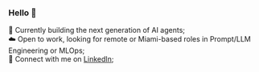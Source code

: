 ### Hello 👋

🔨 Currently building the next generation of AI agents;<br>
☁️ Open to work, looking for remote or Miami-based roles in Prompt/LLM Engineering or MLOps;<br>
🌱 Connect with me on [LinkedIn](https://www.linkedin.com/in/guillearria/);
